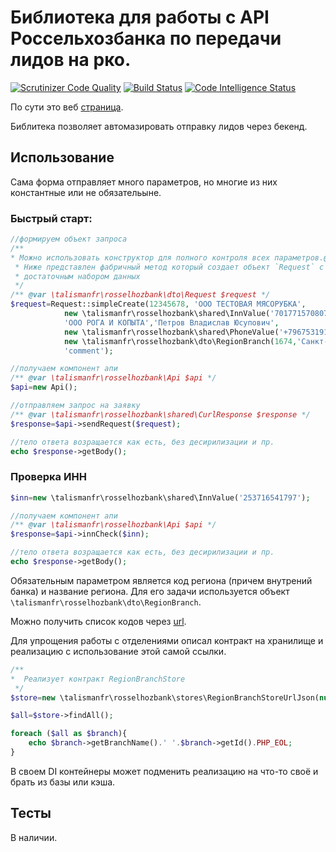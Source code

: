 Библиотека для работы с API Россельхозбанка по передачи лидов на рко.
===
[![Scrutinizer Code Quality](https://scrutinizer-ci.com/g/TalismanFR/rosselhozbank-api/badges/quality-score.png?b=master)](https://scrutinizer-ci.com/g/TalismanFR/rosselhozbank-api/badges/quality-score.png?b=master)
[![Build Status](https://scrutinizer-ci.com/g/TalismanFR/rosselhozbank-api/badges/build.png?b=master)](https://scrutinizer-ci.com/g/TalismanFR/rosselhozbank-api/build-status/master)
[![Code Intelligence Status](https://scrutinizer-ci.com/g/TalismanFR/rosselhozbank-api/badges/code-intelligence.svg?b=master)](https://scrutinizer-ci.com/code-intelligence)

По сути это веб [страница](https://www.rshb.ru/promo/smb/rko-partner/).

Библитека позволяет автомазировать отправку лидов через бекенд.

## Использование
Сама форма отправляет много параметров, но многие из них константные или не обязательыне.

### Быстрый старт:
```php
//формируем объект запроса
/**
* Можно использовать конструктор для полного контроля всех параметров.@api 
 * Ниже представлен фабричный метод который создает объект `Request` с минимальным 
 * достаточным набором данных
 */
/** @var \talismanfr\rosselhozbank\dto\Request $request */
$request=Request::simpleCreate(12345678, 'ООО ТЕСТОВАЯ МЯСОРУБКА',
            new \talismanfr\rosselhozbank\shared\InnValue('701771570807'),
            'ООО РОГА И КОПЫТА','Петров Владислав Юсупович',
            new \talismanfr\rosselhozbank\shared\PhoneValue('+79675319122'),null,
            new \talismanfr\rosselhozbank\dto\RegionBranch(1674,'Санкт-Петербургский филиал','Санкт-Петербург'),
            'comment');

//получаем компонент апи
/** @var \talismanfr\rosselhozbank\Api $api */
$api=new Api();

//отправляем запрос на заявку
/** @var \talismanfr\rosselhozbank\shared\CurlResponse $response */
$response=$api->sendRequest($request);

//тело ответа возращается как есть, без десирилизации и пр.
echo $response->getBody();
```

### Проверка ИНН
```php
$inn=new \talismanfr\rosselhozbank\shared\InnValue('253716541797');

//получаем компонент апи
/** @var \talismanfr\rosselhozbank\Api $api */
$response=$api->innCheck($inn);

//тело ответа возращается как есть, без десирилизации и пр.
echo $response->getBody();
```

Обязательным параметром является код региона (причем внутрений банка) и название региона.
Для его задачи используется объект `\talismanfr\rosselhozbank\dto\RegionBranch`.

Можно получить список кодов через [url](https://www.rshb.ru/promo/smb/rko-partner/js/region.json).

Для упрощения работы с отделениями описал контракт на хранилище и реализацию с использование этой самой ссылки.

```php
/**
*  Реализует контракт RegionBranchStore
 */
$store=new \talismanfr\rosselhozbank\stores\RegionBranchStoreUrlJson(null);

$all=$store->findAll();

foreach ($all as $branch){
    echo $branch->getBranchName().' '.$branch->getId().PHP_EOL;
}
```
В своем DI контейнеры может подменить реализацию на что-то своё и брать из базы или кэша.

## Тесты
В наличии.